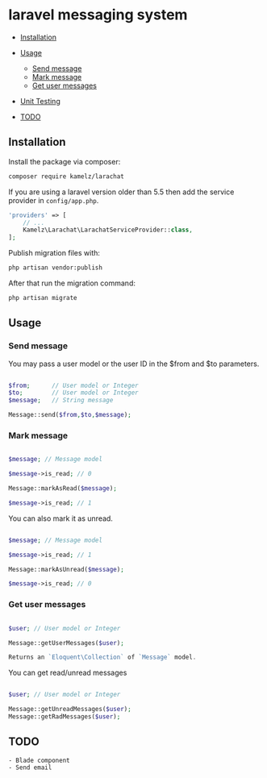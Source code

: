 # laravel messaging system


* [Installation](#installation)
* [Usage](#usage)
  * [Send message](#send-message)
  * [Mark message](#mark-message)
  * [Get user messages](#get-user-messages)

* [Unit Testing](#unit-testing)
* [TODO](#todo)


## Installation

Install the package via composer:

``` bash
composer require kamelz/larachat
```
If you are using a laravel version older than 5.5 then add the service provider in `config/app.php`.

```php
'providers' => [
    // ...
    Kamelz\Larachat\LarachatServiceProvider::class,
];
```
Publish migration files with: 

```bash
php artisan vendor:publish
```
After that run the migration command:

```bash
php artisan migrate
```

## Usage

### Send message

You may pass a user model or the user ID in the $from and $to parameters.
	
```php

$from; 		// User model or Integer
$to; 		// User model or Integer
$message; 	// String message

Message::send($from,$to,$message);

```

### Mark message

```php

$message; // Message model

$message->is_read; // 0

Message::markAsRead($message);

$message->is_read; // 1

```

You can also mark it as unread.

```php

$message; // Message model

$message->is_read; // 1

Message::markAsUnread($message);

$message->is_read; // 0

```

### Get user messages

```php

$user; // User model or Integer

Message::getUserMessages($user);

Returns an `Eloquent\Collection` of `Message` model.

```

You can get read/unread messages

```php

$user; // User model or Integer

Message::getUnreadMessages($user);
Message::getRadMessages($user);

```


## TODO

	- Blade component 
	- Send email  